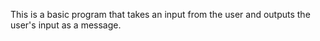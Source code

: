This is a basic program that takes an input from the user and outputs the user's input as a message.